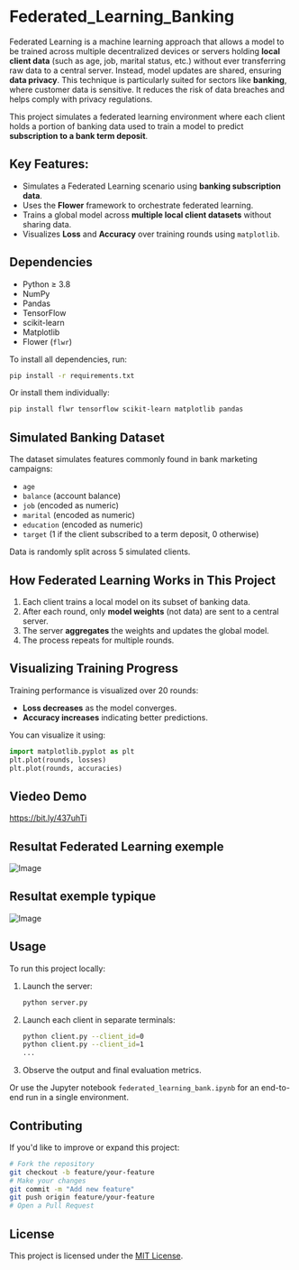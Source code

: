 # Federated_Learning_Banking

Federated Learning is a machine learning approach that allows a model to be trained across multiple decentralized devices or servers holding **local client data** (such as age, job, marital status, etc.) without ever transferring raw data to a central server. Instead, model updates are shared, ensuring **data privacy**. This technique is particularly suited for sectors like **banking**, where customer data is sensitive. It reduces the risk of data breaches and helps comply with privacy regulations.

This project simulates a federated learning environment where each client holds a portion of banking data used to train a model to predict **subscription to a bank term deposit**.

## Key Features:

- Simulates a Federated Learning scenario using **banking subscription data**.
- Uses the **Flower** framework to orchestrate federated learning.
- Trains a global model across **multiple local client datasets** without sharing data.
- Visualizes **Loss** and **Accuracy** over training rounds using `matplotlib`.

## Dependencies

- Python ≥ 3.8  
- NumPy  
- Pandas  
- TensorFlow  
- scikit-learn  
- Matplotlib  
- Flower (`flwr`)

To install all dependencies, run:

```bash
pip install -r requirements.txt
```

Or install them individually:

```bash
pip install flwr tensorflow scikit-learn matplotlib pandas
```

## Simulated Banking Dataset

The dataset simulates features commonly found in bank marketing campaigns:

- `age`
- `balance` (account balance)
- `job` (encoded as numeric)
- `marital` (encoded as numeric)
- `education` (encoded as numeric)
- `target` (1 if the client subscribed to a term deposit, 0 otherwise)

Data is randomly split across 5 simulated clients.

## How Federated Learning Works in This Project

1. Each client trains a local model on its subset of banking data.
2. After each round, only **model weights** (not data) are sent to a central server.
3. The server **aggregates** the weights and updates the global model.
4. The process repeats for multiple rounds.

## Visualizing Training Progress

Training performance is visualized over 20 rounds:

- **Loss decreases** as the model converges.
- **Accuracy increases** indicating better predictions.

You can visualize it using:

```python
import matplotlib.pyplot as plt
plt.plot(rounds, losses)
plt.plot(rounds, accuracies)
```
## Viedeo Demo 

https://bit.ly/437uhTi

<!-- Failed to upload "LAB_ML_DL.mp4" -->

## Resultat Federated Learning exemple
![Image](https://github.com/user-attachments/assets/f2bd447b-57d7-4c77-81a5-a2c06eccb1d8)

## Resultat exemple typique
![Image](https://github.com/user-attachments/assets/bc7463e8-e58f-4c25-b3f7-82c67e5e82bc)


## Usage

To run this project locally:

1. Launch the server:
   ```bash
   python server.py
   ```

2. Launch each client in separate terminals:
   ```bash
   python client.py --client_id=0
   python client.py --client_id=1
   ...
   ```

3. Observe the output and final evaluation metrics.

Or use the Jupyter notebook `federated_learning_bank.ipynb` for an end-to-end run in a single environment.

## Contributing

If you'd like to improve or expand this project:

```bash
# Fork the repository
git checkout -b feature/your-feature
# Make your changes
git commit -m "Add new feature"
git push origin feature/your-feature
# Open a Pull Request
```

## License

This project is licensed under the [MIT License](https://opensource.org/license/mit/).
